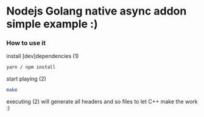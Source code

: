 # **Nodejs Golang native async addon simple example :)**

### How to use it

install [dev]dependencies (1)
```bash
yarn / npm install
```

start playing (2)
```bash
make
```

executing (2) will generate all headers and so files to let C++ make the work :)